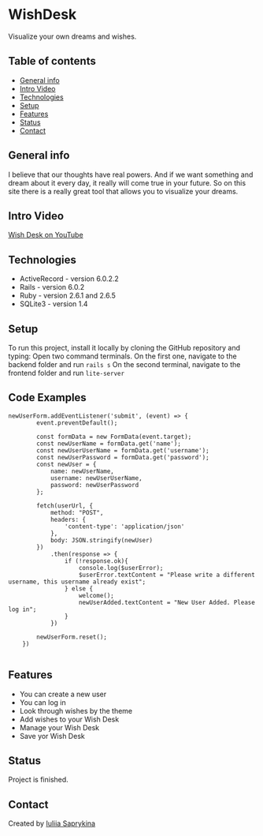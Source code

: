 # WishDesk

Visualize your own dreams and wishes.

## Table of contents
* [General info](#general-info)
* [Intro Video](#intro-video)
* [Technologies](#technologies)
* [Setup](#setup)
* [Features](#features)
* [Status](#status)
* [Contact](#contact)

## General info
I believe that our thoughts have real powers. And if we want something and dream about it every day, it really will come true in your future. So on this site there is a really great tool that allows you to visualize your dreams.

## Intro Video
[Wish Desk on YouTube]()

## Technologies
* ActiveRecord - version 6.0.2.2
* Rails - version 6.0.2 
* Ruby - version 2.6.1 and 2.6.5
* SQLite3 - version 1.4

## Setup
To run this project, install it locally by cloning the GitHub repository and typing:
Open two command terminals. 
On the first one, navigate to the backend folder and run 
```rails s```
On the second terminal, navigate to the frontend folder and run
```lite-server```

## Code Examples
```
newUserForm.addEventListener('submit', (event) => {
        event.preventDefault();
            
        const formData = new FormData(event.target);
        const newUserName = formData.get('name');
        const newUserUserName = formData.get('username');
        const newUserPassword = formData.get('password');
        const newUser = {
            name: newUserName,
            username: newUserUserName,
            password: newUserPassword
        };

        fetch(userUrl, {
            method: "POST",
            headers: {
                'content-type': 'application/json'
            },
            body: JSON.stringify(newUser)
        })
            .then(response => {
                if (!response.ok){
                    console.log($userError);
                    $userError.textContent = "Please write a different username, this username already exist";
                } else {
                    welcome();
                    newUserAdded.textContent = "New User Added. Please log in";
                }
            })
            
        newUserForm.reset();
    })
    
```

## Features
* You can create a new user
* You can log in
* Look through wishes by the theme 
* Add wishes to your Wish Desk
* Manage your Wish Desk
* Save yor Wish Desk

## Status
Project is finished. 

## Contact
Created by [Iuliia Saprykina](https://www.linkedin.com/in/iuliia-saprykina-ab3351100) 




